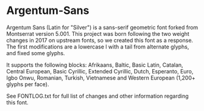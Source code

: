 # Argentum-Sans
Argentum Sans (Latin for "Silver") is a sans-serif geometric font forked from Montserrat version 5.001. This project was born following the two weight changes in 2017 on upstream fonts, so we created this font as a response. The first modifications are a lowercase l with a tail from alternate glyphs, and fixed some glyphs.

It supports the following blocks: Afrikaans, Baltic, Basic Latin, Catalan, Central European, Basic Cyrillic, Extended Cyrillic, Dutch, Esperanto, Euro, Igbo Onwu, Romanian, Turkish, Vietnamese and Western European (1,200+ glyphs per face).

See FONTLOG.txt for full list of changes and other information regarding this font.
